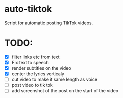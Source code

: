 # auto-tiktok
Script for automatic posting TikTok videos.

# TODO:
- [x] filter links etc from text
- [x] Fix text to speech
- [x] render subtitles on the video
- [x] center the lyrics verticaly
- [ ] cut video to make it same length as voice
- [ ] post video to tik tok
- [ ] add screenshot of the post on the start of the video